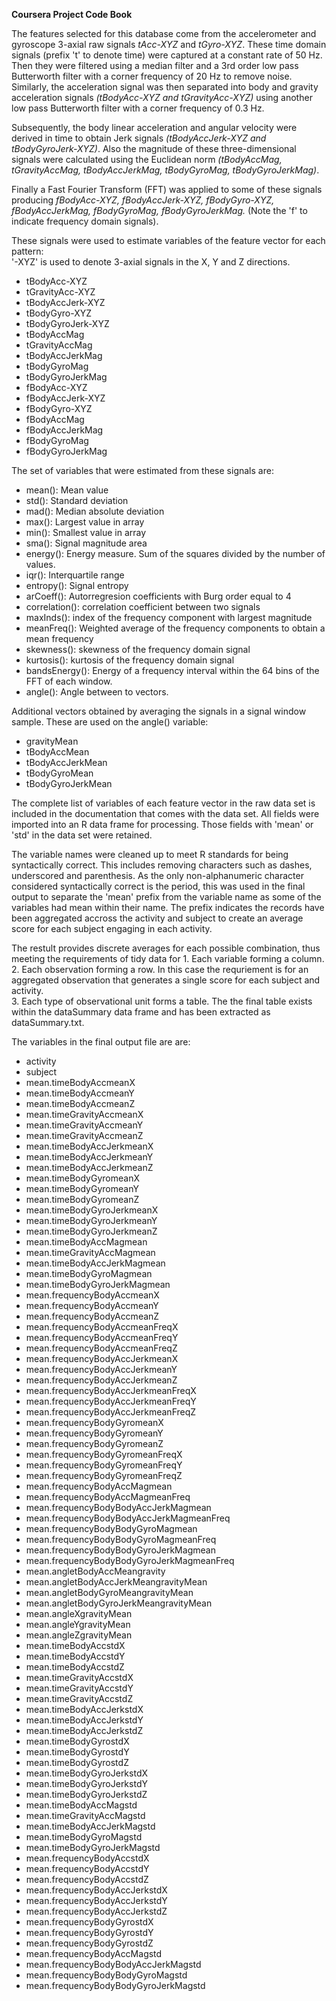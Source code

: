 **Coursera Project Code Book**

The features selected for this database come from the accelerometer and gyroscope 3-axial raw signals *tAcc-XYZ* and *tGyro-XYZ*. These time domain signals (prefix 't' to denote time) were captured at a constant rate of 50 Hz. Then they were filtered using a median filter and a 3rd order low pass Butterworth filter with a corner frequency of 20 Hz to remove noise. Similarly, the acceleration signal was then separated into body and gravity acceleration signals *(tBodyAcc-XYZ and tGravityAcc-XYZ)* using another low pass Butterworth filter with a corner frequency of 0.3 Hz. 

Subsequently, the body linear acceleration and angular velocity were derived in time to obtain Jerk signals *(tBodyAccJerk-XYZ and tBodyGyroJerk-XYZ)*. Also the magnitude of these three-dimensional signals were calculated using the Euclidean norm *(tBodyAccMag, tGravityAccMag, tBodyAccJerkMag, tBodyGyroMag, tBodyGyroJerkMag)*. 

Finally a Fast Fourier Transform (FFT) was applied to some of these signals producing *fBodyAcc-XYZ, fBodyAccJerk-XYZ, fBodyGyro-XYZ, fBodyAccJerkMag, fBodyGyroMag, fBodyGyroJerkMag.* (Note the 'f' to indicate frequency domain signals). 

These signals were used to estimate variables of the feature vector for each pattern:  
'-XYZ' is used to denote 3-axial signals in the X, Y and Z directions.

* tBodyAcc-XYZ
* tGravityAcc-XYZ
* tBodyAccJerk-XYZ
* tBodyGyro-XYZ
* tBodyGyroJerk-XYZ
* tBodyAccMag
* tGravityAccMag
* tBodyAccJerkMag
* tBodyGyroMag
* tBodyGyroJerkMag
* fBodyAcc-XYZ
* fBodyAccJerk-XYZ
* fBodyGyro-XYZ
* fBodyAccMag
* fBodyAccJerkMag
* fBodyGyroMag
* fBodyGyroJerkMag

The set of variables that were estimated from these signals are: 

* mean(): Mean value
* std(): Standard deviation
* mad(): Median absolute deviation 
* max(): Largest value in array
* min(): Smallest value in array
* sma(): Signal magnitude area
* energy(): Energy measure. Sum of the squares divided by the number of values. 
* iqr(): Interquartile range 
* entropy(): Signal entropy
* arCoeff(): Autorregresion coefficients with Burg order equal to 4
* correlation(): correlation coefficient between two signals
* maxInds(): index of the frequency component with largest magnitude
* meanFreq(): Weighted average of the frequency components to obtain a mean frequency
* skewness(): skewness of the frequency domain signal 
* kurtosis(): kurtosis of the frequency domain signal 
* bandsEnergy(): Energy of a frequency interval within the 64 bins of the FFT of each window.
* angle(): Angle between to vectors.

Additional vectors obtained by averaging the signals in a signal window sample. These are used on the angle() variable:

* gravityMean
* tBodyAccMean
* tBodyAccJerkMean
* tBodyGyroMean
* tBodyGyroJerkMean

The complete list of variables of each feature vector in the raw data set is included in the documentation that comes with the data set.  All fields were imported into an R data frame for processing.  Those fields with 'mean' or 'std' in the data set were retained.

The variable names were cleaned up to meet R standards for being syntactically correct.  This includes removing characters such as dashes, underscored and parenthesis.  As the only non-alphanumeric character considered syntactically correct is the period, this was used in the final output to separate the 'mean' prefix from the variable name as some of the variables had mean within their name.  The prefix indicates the records have been aggregated accross the activity and subject to create an average score for each subject engaging in each activity.  

The restult provides discrete averages for each possible combination, thus meeting the requirements of tidy data for 1. Each variable forming a column.  
2. Each observation forming a row.  In this case the requriement is for an aggregated observation that generates a single score for each subject and activity.  
3. Each type of observational unit forms a table.  The the final table exists within the dataSummary data frame and has been extracted as dataSummary.txt.

The variables in the final output file are are: 

* activity                                 
* subject                                 
* mean.timeBodyAccmeanX                    
* mean.timeBodyAccmeanY                   
* mean.timeBodyAccmeanZ                    
* mean.timeGravityAccmeanX                
* mean.timeGravityAccmeanY                 
* mean.timeGravityAccmeanZ                
* mean.timeBodyAccJerkmeanX                
* mean.timeBodyAccJerkmeanY               
* mean.timeBodyAccJerkmeanZ                
* mean.timeBodyGyromeanX                  
* mean.timeBodyGyromeanY                   
* mean.timeBodyGyromeanZ                  
* mean.timeBodyGyroJerkmeanX               
* mean.timeBodyGyroJerkmeanY              
* mean.timeBodyGyroJerkmeanZ               
* mean.timeBodyAccMagmean                 
* mean.timeGravityAccMagmean               
* mean.timeBodyAccJerkMagmean             
* mean.timeBodyGyroMagmean                 
* mean.timeBodyGyroJerkMagmean            
* mean.frequencyBodyAccmeanX               
* mean.frequencyBodyAccmeanY              
* mean.frequencyBodyAccmeanZ               
* mean.frequencyBodyAccmeanFreqX          
* mean.frequencyBodyAccmeanFreqY           
* mean.frequencyBodyAccmeanFreqZ          
* mean.frequencyBodyAccJerkmeanX           
* mean.frequencyBodyAccJerkmeanY          
* mean.frequencyBodyAccJerkmeanZ           
* mean.frequencyBodyAccJerkmeanFreqX      
* mean.frequencyBodyAccJerkmeanFreqY       
* mean.frequencyBodyAccJerkmeanFreqZ      
* mean.frequencyBodyGyromeanX              
* mean.frequencyBodyGyromeanY             
* mean.frequencyBodyGyromeanZ              
* mean.frequencyBodyGyromeanFreqX         
* mean.frequencyBodyGyromeanFreqY          
* mean.frequencyBodyGyromeanFreqZ         
* mean.frequencyBodyAccMagmean             
* mean.frequencyBodyAccMagmeanFreq        
* mean.frequencyBodyBodyAccJerkMagmean     
* mean.frequencyBodyBodyAccJerkMagmeanFreq
* mean.frequencyBodyBodyGyroMagmean        
* mean.frequencyBodyBodyGyroMagmeanFreq   
* mean.frequencyBodyBodyGyroJerkMagmean    
* mean.frequencyBodyBodyGyroJerkMagmeanFreq
* mean.angletBodyAccMeangravity            
* mean.angletBodyAccJerkMeangravityMean   
* mean.angletBodyGyroMeangravityMean       
* mean.angletBodyGyroJerkMeangravityMean  
* mean.angleXgravityMean                   
* mean.angleYgravityMean                  
* mean.angleZgravityMean                   
* mean.timeBodyAccstdX                    
* mean.timeBodyAccstdY                     
* mean.timeBodyAccstdZ                    
* mean.timeGravityAccstdX                  
* mean.timeGravityAccstdY                 
* mean.timeGravityAccstdZ                  
* mean.timeBodyAccJerkstdX                
* mean.timeBodyAccJerkstdY                 
* mean.timeBodyAccJerkstdZ                
* mean.timeBodyGyrostdX                    
* mean.timeBodyGyrostdY                   
* mean.timeBodyGyrostdZ                    
* mean.timeBodyGyroJerkstdX               
* mean.timeBodyGyroJerkstdY                
* mean.timeBodyGyroJerkstdZ               
* mean.timeBodyAccMagstd                   
* mean.timeGravityAccMagstd               
* mean.timeBodyAccJerkMagstd               
* mean.timeBodyGyroMagstd                 
* mean.timeBodyGyroJerkMagstd              
* mean.frequencyBodyAccstdX               
* mean.frequencyBodyAccstdY                
* mean.frequencyBodyAccstdZ               
* mean.frequencyBodyAccJerkstdX            
* mean.frequencyBodyAccJerkstdY           
* mean.frequencyBodyAccJerkstdZ            
* mean.frequencyBodyGyrostdX              
* mean.frequencyBodyGyrostdY               
* mean.frequencyBodyGyrostdZ              
* mean.frequencyBodyAccMagstd              
* mean.frequencyBodyBodyAccJerkMagstd     
* mean.frequencyBodyBodyGyroMagstd         
* mean.frequencyBodyBodyGyroJerkMagstd
